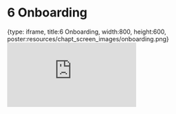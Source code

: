 # 6 Onboarding
 
{type: iframe, title:6 Onboarding, width:800, height:600, poster:resources/chapt_screen_images/onboarding.png}
![](https://jhudatascience.org/AnVIL_Template/no_toc/onboarding.html)
 

 
